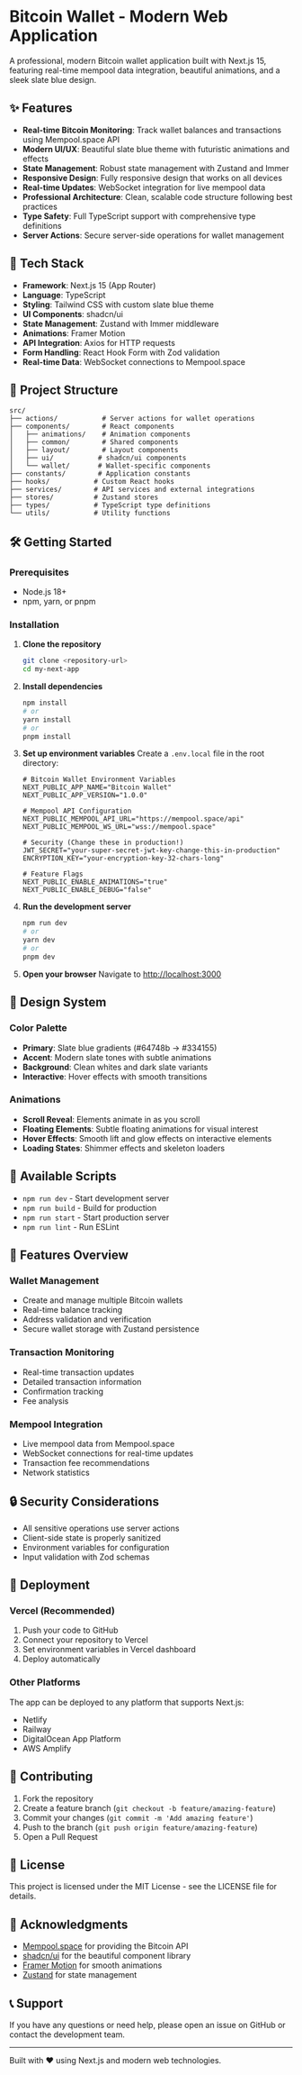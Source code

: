 # Bitcoin Wallet - Modern Web Application

A professional, modern Bitcoin wallet application built with Next.js 15, featuring real-time mempool data integration, beautiful animations, and a sleek slate blue design.

## ✨ Features

- **Real-time Bitcoin Monitoring**: Track wallet balances and transactions using Mempool.space API
- **Modern UI/UX**: Beautiful slate blue theme with futuristic animations and effects
- **State Management**: Robust state management with Zustand and Immer
- **Responsive Design**: Fully responsive design that works on all devices
- **Real-time Updates**: WebSocket integration for live mempool data
- **Professional Architecture**: Clean, scalable code structure following best practices
- **Type Safety**: Full TypeScript support with comprehensive type definitions
- **Server Actions**: Secure server-side operations for wallet management

## 🚀 Tech Stack

- **Framework**: Next.js 15 (App Router)
- **Language**: TypeScript
- **Styling**: Tailwind CSS with custom slate blue theme
- **UI Components**: shadcn/ui
- **State Management**: Zustand with Immer middleware
- **Animations**: Framer Motion
- **API Integration**: Axios for HTTP requests
- **Form Handling**: React Hook Form with Zod validation
- **Real-time Data**: WebSocket connections to Mempool.space

## 📁 Project Structure

```
src/
├── actions/           # Server actions for wallet operations
├── components/        # React components
│   ├── animations/    # Animation components
│   ├── common/        # Shared components
│   ├── layout/        # Layout components
│   ├── ui/           # shadcn/ui components
│   └── wallet/       # Wallet-specific components
├── constants/        # Application constants
├── hooks/           # Custom React hooks
├── services/        # API services and external integrations
├── stores/          # Zustand stores
├── types/           # TypeScript type definitions
└── utils/           # Utility functions
```

## 🛠️ Getting Started

### Prerequisites

- Node.js 18+ 
- npm, yarn, or pnpm

### Installation

1. **Clone the repository**
   ```bash
   git clone <repository-url>
   cd my-next-app
   ```

2. **Install dependencies**
   ```bash
   npm install
   # or
   yarn install
   # or
   pnpm install
   ```

3. **Set up environment variables**
   Create a `.env.local` file in the root directory:
   ```env
   # Bitcoin Wallet Environment Variables
   NEXT_PUBLIC_APP_NAME="Bitcoin Wallet"
   NEXT_PUBLIC_APP_VERSION="1.0.0"
   
   # Mempool API Configuration
   NEXT_PUBLIC_MEMPOOL_API_URL="https://mempool.space/api"
   NEXT_PUBLIC_MEMPOOL_WS_URL="wss://mempool.space"
   
   # Security (Change these in production!)
   JWT_SECRET="your-super-secret-jwt-key-change-this-in-production"
   ENCRYPTION_KEY="your-encryption-key-32-chars-long"
   
   # Feature Flags
   NEXT_PUBLIC_ENABLE_ANIMATIONS="true"
   NEXT_PUBLIC_ENABLE_DEBUG="false"
   ```

4. **Run the development server**
   ```bash
   npm run dev
   # or
   yarn dev
   # or
   pnpm dev
   ```

5. **Open your browser**
   Navigate to [http://localhost:3000](http://localhost:3000)

## 🎨 Design System

### Color Palette
- **Primary**: Slate blue gradients (#64748b → #334155)
- **Accent**: Modern slate tones with subtle animations
- **Background**: Clean whites and dark slate variants
- **Interactive**: Hover effects with smooth transitions

### Animations
- **Scroll Reveal**: Elements animate in as you scroll
- **Floating Elements**: Subtle floating animations for visual interest
- **Hover Effects**: Smooth lift and glow effects on interactive elements
- **Loading States**: Shimmer effects and skeleton loaders

## 🔧 Available Scripts

- `npm run dev` - Start development server
- `npm run build` - Build for production
- `npm run start` - Start production server
- `npm run lint` - Run ESLint

## 📱 Features Overview

### Wallet Management
- Create and manage multiple Bitcoin wallets
- Real-time balance tracking
- Address validation and verification
- Secure wallet storage with Zustand persistence

### Transaction Monitoring
- Real-time transaction updates
- Detailed transaction information
- Confirmation tracking
- Fee analysis

### Mempool Integration
- Live mempool data from Mempool.space
- WebSocket connections for real-time updates
- Transaction fee recommendations
- Network statistics

## 🔒 Security Considerations

- All sensitive operations use server actions
- Client-side state is properly sanitized
- Environment variables for configuration
- Input validation with Zod schemas

## 🚀 Deployment

### Vercel (Recommended)
1. Push your code to GitHub
2. Connect your repository to Vercel
3. Set environment variables in Vercel dashboard
4. Deploy automatically

### Other Platforms
The app can be deployed to any platform that supports Next.js:
- Netlify
- Railway
- DigitalOcean App Platform
- AWS Amplify

## 🤝 Contributing

1. Fork the repository
2. Create a feature branch (`git checkout -b feature/amazing-feature`)
3. Commit your changes (`git commit -m 'Add amazing feature'`)
4. Push to the branch (`git push origin feature/amazing-feature`)
5. Open a Pull Request

## 📄 License

This project is licensed under the MIT License - see the LICENSE file for details.

## 🙏 Acknowledgments

- [Mempool.space](https://mempool.space) for providing the Bitcoin API
- [shadcn/ui](https://ui.shadcn.com) for the beautiful component library
- [Framer Motion](https://www.framer.com/motion/) for smooth animations
- [Zustand](https://zustand-demo.pmnd.rs/) for state management

## 📞 Support

If you have any questions or need help, please open an issue on GitHub or contact the development team.

---

Built with ❤️ using Next.js and modern web technologies.
